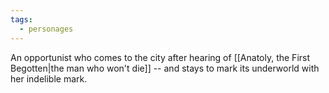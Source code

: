 ```yaml
---
tags:
  - personages
---
```

An opportunist who comes to the city after hearing of [[Anatoly, the First Begotten|the man who won't die]] -- and stays to mark its underworld with her indelible mark.